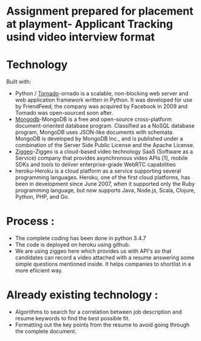 Assignment prepared for placement at playment- Applicant Tracking usind video interview format
=================

Technology
===========

Built with:

 * Python / [Tornado](http://tornadoweb.org)-ornado is a scalable, non-blocking web server and web application framework written in            Python. It was developed for use by FriendFeed; the company was acquired by Facebook in 2009 and Tornado was open-sourced soon              after.
 * [Mongodb](http://www.mongodb.com/)-MongoDB is a free and open-source cross-platform document-oriented database program. Classified as a    NoSQL database program, MongoDB uses JSON-like documents with schemata. MongoDB is developed by MongoDB Inc., and is published under a      combination of the Server Side Public License and the Apache License.
 * [Ziggeo](http://ziggeo.com)-Ziggeo is a cloud-based video technology SaaS (Software as a Service) company that provides asynchronous        video APIs [1], mobile SDKs and tools to deliver enterprise-grade WebRTC capabilities
 * heroku-Heroku is a cloud platform as a service supporting several programming languages. Heroku, one of the first cloud platforms, has      been in development since June 2007, when it supported only the Ruby programming language, but now supports Java, Node.js, Scala,          Clojure, Python, PHP, and Go.
 
Process :
========================================
*  The complete coding has been done in python 3.4.7
*  The code is deployed on heroku using github.
*  We are using ziggeo here which provides us with API's so that candidates can record a video attached with a resume answering some simple    questions mentioned inside. It helps companies to shortlist in a more efiicient way.

Already existing technology :
=========================================
*  Algorithms to search for a correlation between job description and resume keywords to find the best possible fit.
*  Formatting out the key points from the resume to avoid going through the complete document.
